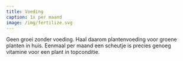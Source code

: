 ```yaml
---
title: Voeding
caption: 1x per maand
image: /img/fertilize.svg
---
```



Geen groei zonder voeding. Haal daarom plantenvoeding voor groene planten in huis. Eenmaal per maand een scheutje is precies genoeg vitamine voor een plant in topconditie.